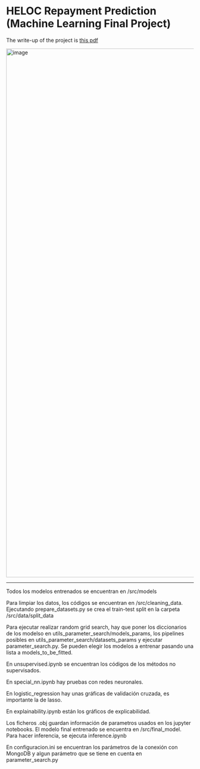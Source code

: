 # HELOC Repayment Prediction (Machine Learning Final Project)

The write-up of the project is [this pdf](https://github.com/JorgeVanco/Machine-Learning-Final-Project/blob/main/Memoria_proyecto_final_ml_Jorge_Vanco_Sampedro.pdf)

<img width="1362" height="1418" alt="image" src="https://github.com/user-attachments/assets/c660d380-51a3-4576-8c21-78d780c72656" />


--- 

Todos los modelos entrenados se encuentran en /src/models

Para limpiar los datos, los códigos se encuentran en /src/cleaning_data. Ejecutando prepare_datasets.py se crea el train-test split en la carpeta /src/data/split_data

Para ejecutar realizar random grid search, hay que poner los diccionarios de los modelso en utils_parameter_search/models_params, los pipelines posibles en utils_parameter_search/datasets_params y ejecutar parameter_search.py. Se pueden elegir los modelos a entrenar pasando una lista a models_to_be_fitted.

En unsupervised.ipynb se encuentran los códigos de los métodos no supervisados.

En special_nn.ipynb hay pruebas con redes neuronales.

En logistic_regression hay unas gráficas de validación cruzada, es importante la de lasso.

En explainability.ipynb están los gráficos de explicabilidad.

Los ficheros .obj guardan información de parametros usados en los jupyter notebooks. El modelo final entrenado se encuentra en /src/final_model. Para hacer inferencia, se ejecuta inference.ipynb

En configuracion.ini se encuentran los parámetros de la conexión con MongoDB y algun parámetro que se tiene en cuenta en parameter_search.py

